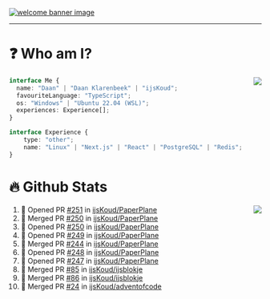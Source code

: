 <h1 align="center" style="display:none;"></h1>

<a href="https://ijskoud.dev/"><img src="https://cdn.ijskoud.dev/files/IIcds5oPKl.png" alt="welcome banner image" /></a>

---

# ❓ Who am I?

<img align="right" src="http://gh-stats.ijskoud.dev/api/top-langs?username=ijsKoud&cache_seconds=1800&layout=compact&hide_border=true&hide_rank=true&show_icons=true&theme=dark&title_color=ffffff&hide_border=true&locale=en" />

```typescript
interface Me {
  name: "Daan" | "Daan Klarenbeek" | "ijsKoud";
  favouriteLanguage: "TypeScript";
  os: "Windows" | "Ubuntu 22.04 (WSL)";
  experiences: Experience[];
}

interface Experience {
    type: "other";
    name: "Linux" | "Next.js" | "React" | "PostgreSQL" | "Redis";
}
```

# 🔥 Github Stats

<img align="right" src="http://gh-stats.ijskoud.dev/api? username=ijsKoud&cache_seconds=1800&hide_border=true&hide_rank=true&show_icons=true&theme=dark&title_color=ffffff&hide_border=true&locale=en">

<!--START_SECTION:activity-->
1. 💪 Opened PR [#251](https://github.com/ijsKoud/PaperPlane/pull/251) in [ijsKoud/PaperPlane](https://github.com/ijsKoud/PaperPlane)
2. 🎉 Merged PR [#250](https://github.com/ijsKoud/PaperPlane/pull/250) in [ijsKoud/PaperPlane](https://github.com/ijsKoud/PaperPlane)
3. 💪 Opened PR [#250](https://github.com/ijsKoud/PaperPlane/pull/250) in [ijsKoud/PaperPlane](https://github.com/ijsKoud/PaperPlane)
4. 💪 Opened PR [#249](https://github.com/ijsKoud/PaperPlane/pull/249) in [ijsKoud/PaperPlane](https://github.com/ijsKoud/PaperPlane)
5. 🎉 Merged PR [#244](https://github.com/ijsKoud/PaperPlane/pull/244) in [ijsKoud/PaperPlane](https://github.com/ijsKoud/PaperPlane)
6. 💪 Opened PR [#248](https://github.com/ijsKoud/PaperPlane/pull/248) in [ijsKoud/PaperPlane](https://github.com/ijsKoud/PaperPlane)
7. 💪 Opened PR [#247](https://github.com/ijsKoud/PaperPlane/pull/247) in [ijsKoud/PaperPlane](https://github.com/ijsKoud/PaperPlane)
8. 🎉 Merged PR [#85](https://github.com/ijsKoud/ijsblokje/pull/85) in [ijsKoud/ijsblokje](https://github.com/ijsKoud/ijsblokje)
9. 🎉 Merged PR [#86](https://github.com/ijsKoud/ijsblokje/pull/86) in [ijsKoud/ijsblokje](https://github.com/ijsKoud/ijsblokje)
10. 🎉 Merged PR [#24](https://github.com/ijsKoud/adventofcode/pull/24) in [ijsKoud/adventofcode](https://github.com/ijsKoud/adventofcode)
<!--END_SECTION:activity-->

<h1 align="center" style="display:none;"></h1>
